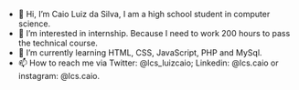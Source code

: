 - 👋 Hi, I’m Caio Luiz da Silva, I am a high school student in computer science.
- 👀 I’m interested in internship. Because I need to work 200 hours to pass the technical course.
- 🌱 I’m currently learning HTML, CSS, JavaScript, PHP and MySql.
- 📫 How to reach me via Twitter: @lcs_luizcaio; Linkedin: @lcs.caio or instagram: @lcs.caio.

